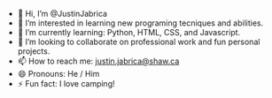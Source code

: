 - 👋 Hi, I’m @JustinJabrica
- 👀 I’m interested in learning new programing tecniques and abilities.
- 🌱 I’m currently learning: Python, HTML, CSS, and Javascript.
- 💞️ I’m looking to collaborate on professional work and fun personal projects.
- 📫 How to reach me: justin.jabrica@shaw.ca
- 😄 Pronouns: He / Him
- ⚡ Fun fact: I love camping!

<!---
JustinJabrica/JustinJabrica is a ✨ special ✨ repository because its `README.md` (this file) appears on your GitHub profile.
You can click the Preview link to take a look at your changes.
--->
